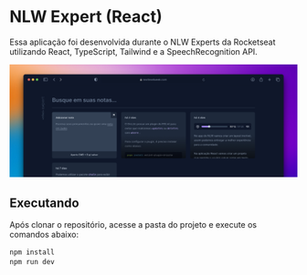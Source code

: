 # NLW Expert (React)

Essa aplicação foi desenvolvida durante o NLW Experts da Rocketseat utilizando React, TypeScript, Tailwind e a SpeechRecognition API.

![Cover](./public/dash.png)

## Executando

Após clonar o repositório, acesse a pasta do projeto e execute os comandos abaixo:

```sh
npm install
npm run dev
```
